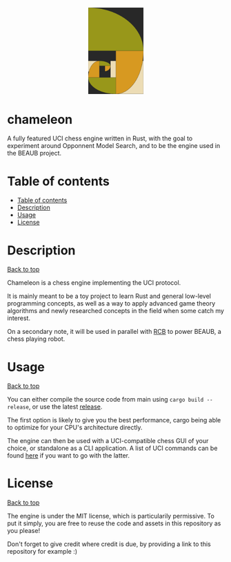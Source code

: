 <p align="center"><img src="logo.svg" width="128"/></p>

# chameleon

A fully featured UCI chess engine written in Rust, with the goal to experiment around Opponnent Model Search, and to be the engine used in the BEAUB project.

# Table of contents
- [Table of contents](#table-of-contents)
- [Description](#description)
- [Usage](#usage)
- [License](#license)

# Description
[Back to top](#table-of-contents)

Chameleon is a chess engine implementing the UCI protocol.

It is mainly meant to be a toy project to learn Rust and general low-level programming concepts, as well as a way to apply advanced game theory algorithms and newly researched concepts in the field when some catch my interest.

On a secondary note, it will be used in parallel with [RCB](https://github.com/AloisRautureau/reed-chessboard) to power BEAUB, a chess playing robot.

# Usage
[Back to top](#table-of-contents)

You can either compile the source code from main using `cargo build --release`, or use the latest [release](https://github.com/AloisRautureau/chameleon-engine/releases/tag/v1).

The first option is likely to give you the best performance, cargo being able to optimize for your CPU's architecture directly.

The engine can then be used with a UCI-compatible chess GUI of your choice, or standalone as a CLI application. A list of UCI commands can be found [here](http://wbec-ridderkerk.nl/html/UCIProtocol.html) if you want to go with the latter.

# License
[Back to top](#table-of-contents)

The engine is under the MIT license, which is particularily permissive. To put it simply, you are free to reuse the code and assets in this repository as you please!

Don't forget to give credit where credit is due, by providing a link to this repository for example :)